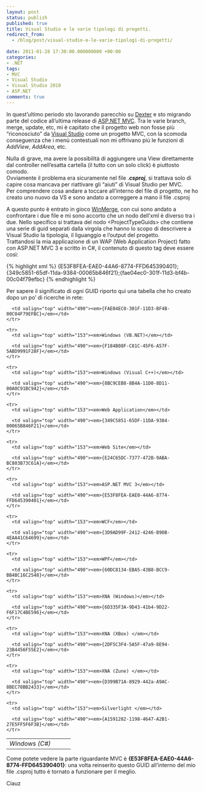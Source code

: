 ```yaml
---
layout: post
status: publish
published: true
title: Visual Studio e le varie tipologi di progetti.
redirect_from: 
  - /blog/post/visual-studio-e-le-varie-tipologi-di-progetti/
  
date: 2011-01-28 17:30:00.000000000 +00:00
categories:
- .NET
tags:
- MVC
- Visual Studio
- Visual Studio 2010
- ASP.NET
comments: true
---
```

<p>In quest’ultimo periodo sto lavorando parecchio su <a title="Dexter Blog Engine Official Site" href="http://dexterblogengine.com/" target="_blank">Dexter</a> e sto migrando parte del codice all’ultima release di <a title="ASP.NET MVC Posts" href="http://www.tostring.it/tags/archive/mvc" target="_blank">ASP.NET MVC</a>. Tra le varie branch, merge, update, etc, mi è capitato che il progetto web non fosse più “riconosciuto” da <a title="http://www.tostring.it/tags/archive/visual+studio" href="http://www.tostring.it/categories/archive/mvc/" target="_blank">Visual Studio</a> come un progetto MVC, con la scomoda conseguenza che i menù contestuali non mi offrivano più le funzioni di <em>AddView</em>, <em>AddArea</em>, etc.</p>  <p>Nulla di grave, ma avere la possibilità di aggiungere una View direttamente dal controller nell’esatta cartella (il tutto con un solo click) è piuttosto comodo.    <br />Ovviamente il problema era sicuramente nel file .<em><strong>csproj</strong></em>, si trattava solo di capire cosa mancava per riattivare gli “aiuti” di Visual Studio per MVC.     <br />Per comprendere cosa andare a toccare all’interno del file di progetto, ne ho creato uno nuovo da VS e sono andato a correggere a mano il file .csproj </p>  <p>A questo punto è entrato in gioco <a title="WinMerge&#39;s Office Site" href="http://winmerge.org/" rel="nofollow" target="_blank">WinMerge</a>, con cui sono andato a confrontare i due file e mi sono accorto che un nodo dell’xml è diverso tra i due. Nello specifico si trattava del nodo &lt;ProjectTypeGuids&gt; che contiene una serie di guid separati dalla virgola che hanno lo scopo di descrivere a Visual Studio la tipologia, il liguanggio e l’output del progetto.     <br />Trattandosi la mia applicazione di un WAP (Web Application Project) fatto con ASP.NET MVC 3 e scritto in C#, il contenuto di questo tag deve essere così:</p>  {% highlight xml %}
<ProjectTypeGuids>{E53F8FEA-EAE0-44A6-8774-FFD645390401};{349c5851-65df-11da-9384-00065b846f21};{fae04ec0-301f-11d3-bf4b-00c04f79efbc}</ProjectTypeGuids>
{% endhighlight %}
<p>Per sapere il significato di ogni GUID riporto qui una tabella che ho creato dopo un po’ di ricerche in rete:</p>

<table border="0" cellspacing="0" cellpadding="2" width="645"><tbody>
    <tr>
      <td valign="top" width="153"><em>Windows (C#)</em></td>

      <td valign="top" width="490"><em>{FAE04EC0-301F-11D3-BF4B-00C04F79EFBC}</em></td>
    </tr>

    <tr>
      <td valign="top" width="153"><em>Windows (VB.NET)</em></td>

      <td valign="top" width="490"><em>{F184B08F-C81C-45F6-A57F-5ABD9991F28F}</em></td>
    </tr>

    <tr>
      <td valign="top" width="153"><em>Windows (Visual C++)</em></td>

      <td valign="top" width="490"><em>{8BC9CEB8-8B4A-11D0-8D11-00A0C91BC942}</em></td>
    </tr>

    <tr>
      <td valign="top" width="153"><em>Web Application</em></td>

      <td valign="top" width="490"><em>{349C5851-65DF-11DA-9384-00065B846F21}</em></td>
    </tr>

    <tr>
      <td valign="top" width="153"><em>Web Site</em></td>

      <td valign="top" width="490"><em>{E24C65DC-7377-472B-9ABA-BC803B73C61A}</em></td>
    </tr>

    <tr>
      <td valign="top" width="153"><em>ASP.NET MVC 3</em></td>

      <td valign="top" width="490"><em>{E53F8FEA-EAE0-44A6-8774-FFD645390401}</em></td>
    </tr>

    <tr>
      <td valign="top" width="153"><em>WCF</em></td>

      <td valign="top" width="490"><em>{3D9AD99F-2412-4246-B90B-4EAA41C64699}</em></td>
    </tr>

    <tr>
      <td valign="top" width="153"><em>WPF</em></td>

      <td valign="top" width="490"><em>{60DC8134-EBA5-43B8-BCC9-BB4BC16C2548}</em></td>
    </tr>

    <tr>
      <td valign="top" width="153"><em>XNA (Windows)</em></td>

      <td valign="top" width="490"><em>{6D335F3A-9D43-41b4-9D22-F6F17C4BE596}</em></td>
    </tr>

    <tr>
      <td valign="top" width="153"><em>XNA (XBox) </em></td>

      <td valign="top" width="490"><em>{2DF5C3F4-5A5F-47a9-8E94-23B4456F55E2}</em></td>
    </tr>

    <tr>
      <td valign="top" width="153"><em>XNA (Zune) </em></td>

      <td valign="top" width="490"><em>{D399B71A-8929-442a-A9AC-8BEC78BB2433}</em></td>
    </tr>

    <tr>
      <td valign="top" width="153"><em>Silverlight </em></td>

      <td valign="top" width="490"><em>{A1591282-1198-4647-A2B1-27E5FF5F6F3B}</em></td>
    </tr>
  </tbody></table>

<p>Come potete vedere la parte riguardante MVC è <strong>{E53F8FEA-EAE0-44A6-8774-FFD645390401}</strong>: una volta reinserito questo GUID all’interno del mio file .csproj tutto è tornato a funzionare per il meglio.</p>

<p>Ciauz</p>
